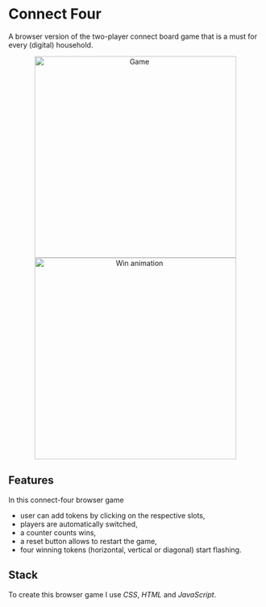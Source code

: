 # Connect Four

A browser version of the two-player connect board game that is a must for every (digital) household.

<p align="center">
<img src="/readme-material/connect-four-screenshot.png" width="400" alt="Game">
<img src="/readme-material/connect-four-win.gif" width="400" alt="Win animation">
</p>

## Features
In this connect-four browser game 

- user can add tokens by clicking on the respective slots,
- players are automatically switched,
- a counter counts wins,
- a reset button allows to restart the game,
- four winning tokens (horizontal, vertical or diagonal) start flashing.

## Stack

To create this browser game I use _CSS_, _HTML_ and _JavaScript_.
